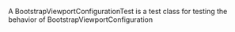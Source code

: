 A BootstrapViewportConfigurationTest is a test class for testing the behavior of BootstrapViewportConfiguration